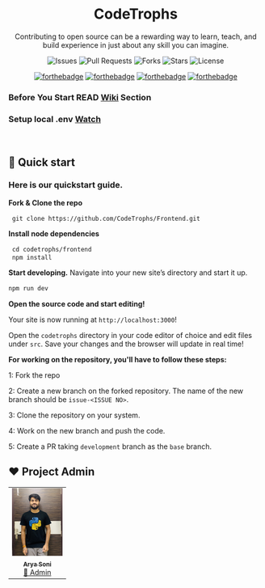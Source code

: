 <div align="center">

# CodeTrophs

Contributing to open source can be a rewarding way to learn, teach, and build experience in just about any skill you can imagine.

![Issues](https://img.shields.io/github/issues/CodeTrophs/Frontend)
![Pull Requests](https://img.shields.io/github/issues-pr/codetrophs/frontend)
![Forks](https://img.shields.io/github/forks/CodeTrophs/Frontend)
![Stars](https://img.shields.io/github/stars/CodeTrophs/Frontend)
![License](https://img.shields.io/github/license/CodeTrophs/Frontend)

[![forthebadge](https://forthebadge.com/images/badges/built-by-developers.svg)](https://forthebadge.com)
[![forthebadge](https://forthebadge.com/images/badges/made-with-javascript.svg)](https://forthebadge.com)
[![forthebadge](https://forthebadge.com/images/badges/uses-git.svg)](https://forthebadge.com)
[![forthebadge](https://forthebadge.com/images/badges/makes-people-smile.svg)](https://forthebadge.com)

</div>

### Before You Start READ [Wiki](https://github.com/CodeTrophs/Backend/wiki) Section
### Setup local .env [Watch](https://drive.google.com/file/d/1MRBFO7VbAzefD1Rsd125B5b8ao-snuhV/view?usp=sharing)

<br>

## 🚀 Quick start

### Here is our quickstart guide.

**Fork & Clone the repo**

```shell
 git clone https://github.com/CodeTrophs/Frontend.git
 ```
 **Install node dependencies**
 ```shell
  cd codetrophs/frontend
  npm install
  ```

**Start developing.**
Navigate into your new site’s directory and start it up.

   ```sh
   npm run dev
   ```
**Open the source code and start editing!**

   Your site is now running at `http://localhost:3000`!

Open the `codetrophs` directory in your code editor of choice and edit files under `src`. Save your changes and the browser will update in real time!

**For working on the repository, you'll have to follow these steps:**

1: Fork the repo

2: Create a new branch on the forked repository. The name of the new branch should be `issue-<ISSUE NO>`.

3: Clone the repository on your system.

4: Work on the new branch and push the code.

5: Create a PR taking `development` branch as the `base` branch.

## ❤️ Project Admin

<table>
	<tr>
		<td align="center">
			<a href="https://github.com/aryasoni98">
				<img src="./public/images/aryasoni.jpg" width="100px" alt="" />
				<br /> <sub><b>Arya Soni</b></sub>
			</a>
			<br /> <a href="https://github.com/aryasoni98">
		👑 Admin
	    </a>
		</td>
	</tr>
</table>
